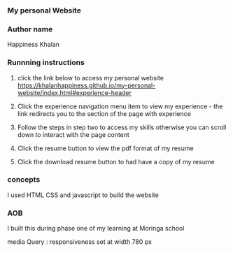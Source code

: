 ### My personal Website

### Author name
Happiness Khalan

### Runnning instructions

1. click the link  below to access my personal website
https://khalanhappiness.github.io/my-personal-website/index.html#experience-header

2. Click the experience navigation menu item to view my experience - the link redirects you to the section of the page with experience

3. Follow the steps in step two to access my skills otherwise you can scroll down to interact with the page content

4. Click the resume button to view the pdf format of my resume

5. Click the download resume button to had have a copy of my resume

### concepts
I used HTML CSS and javascript to build the website

### AOB
I built this during phase one of my learning at Moringa school

media Query : responsiveness set at width 780 px
